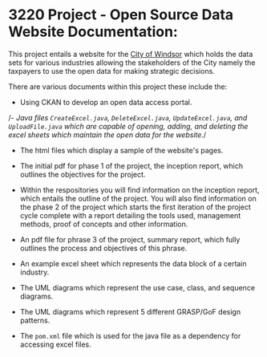 # 3220 Project - Open Source Data Website Documentation: 
This project entails a website for the <ins>City of Windsor</ins> which holds the data sets for various industries allowing the stakeholders of the City namely the taxpayers to use the open data for making strategic decisions.  

There are various documents within this project these include the:

- Using CKAN to develop an open data access portal.

/*- Java files `CreateExcel.java`, `DeleteExcel.java`, `UpdateExcel.java`, and `UploadFile.java` which are capable of opening, adding, and deleting the excel sheets which maintain the open data for the website.*/

- The html files which display a sample of the website's pages.

- The initial pdf for phase 1 of the project, the inception report, which outlines the objectives for the project.

- Within the respositories you will find information on the inception report, which entails the outline of the project. You will also find information on the phase 2 of the project which starts the first iteration of the project cycle complete with a report detailing the tools used, management methods, proof of concepts and other information.

- An pdf file for phrase 3 of the project, summary report, which fully outlines the process and objectives of this phrase.

- An example excel sheet which represents the data block of a certain industry. 

- The UML diagrams which represent the use case, class, and sequence diagrams.

- The UML diagrams which represent 5 different GRASP/GoF design patterns.

- The `pom.xml` file which is used for the java file as a dependency for accessing excel files.
